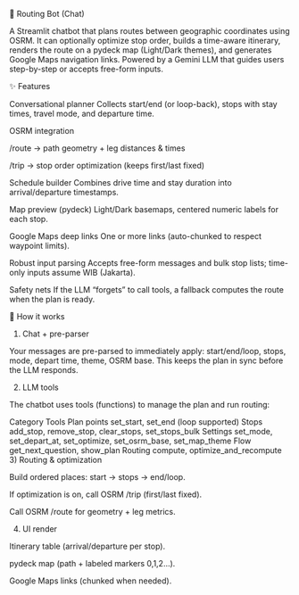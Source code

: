 🧭 Routing Bot (Chat)

A Streamlit chatbot that plans routes between geographic coordinates using OSRM. It can optionally optimize stop order, builds a time-aware itinerary, renders the route on a pydeck map (Light/Dark themes), and generates Google Maps navigation links. Powered by a Gemini LLM that guides users step-by-step or accepts free-form inputs.

✨ Features

Conversational planner
Collects start/end (or loop-back), stops with stay times, travel mode, and departure time.

OSRM integration

/route → path geometry + leg distances & times

/trip → stop order optimization (keeps first/last fixed)

Schedule builder
Combines drive time and stay duration into arrival/departure timestamps.

Map preview (pydeck)
Light/Dark basemaps, centered numeric labels for each stop.

Google Maps deep links
One or more links (auto-chunked to respect waypoint limits).

Robust input parsing
Accepts free-form messages and bulk stop lists; time-only inputs assume WIB (Jakarta).

Safety nets
If the LLM “forgets” to call tools, a fallback computes the route when the plan is ready.

🧩 How it works
1) Chat + pre-parser

Your messages are pre-parsed to immediately apply:
start/end/loop, stops, mode, depart time, theme, OSRM base.
This keeps the plan in sync before the LLM responds.

2) LLM tools

The chatbot uses tools (functions) to manage the plan and run routing:

Category	Tools
Plan points	set_start, set_end (loop supported)
Stops	add_stop, remove_stop, clear_stops, set_stops_bulk
Settings	set_mode, set_depart_at, set_optimize, set_osrm_base, set_map_theme
Flow	get_next_question, show_plan
Routing	compute, optimize_and_recompute
3) Routing & optimization

Build ordered places: start → stops → end/loop.

If optimization is on, call OSRM /trip (first/last fixed).

Call OSRM /route for geometry + leg metrics.

4) UI render

Itinerary table (arrival/departure per stop).

pydeck map (path + labeled markers 0,1,2…).

Google Maps links (chunked when needed).
